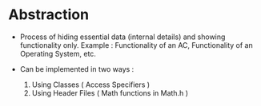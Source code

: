 # Abstraction

- Process of hiding essential data (internal details) and showing functionality only. Example : Functionality of an AC, Functionality of an Operating System, etc.

- Can be implemented in two ways :
    1. Using Classes ( Access Specifiers )
    2. Using Header Files ( Math functions in Math.h )

